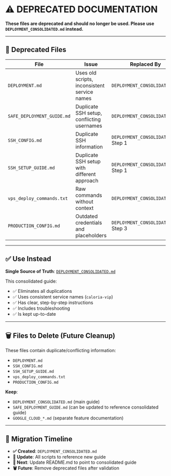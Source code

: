 # ⚠️ DEPRECATED DOCUMENTATION

**These files are deprecated and should no longer be used. Please use `DEPLOYMENT_CONSOLIDATED.md` instead.**

---

## 🚫 **Deprecated Files**

| File | Issue | Replaced By |
|------|-------|------------|
| `DEPLOYMENT.md` | Uses old scripts, inconsistent service names | `DEPLOYMENT_CONSOLIDATED.md` |
| `SAFE_DEPLOYMENT_GUIDE.md` | Duplicate SSH setup, conflicting usernames | `DEPLOYMENT_CONSOLIDATED.md` |
| `SSH_CONFIG.md` | Duplicate SSH information | `DEPLOYMENT_CONSOLIDATED.md` Step 1 |
| `SSH_SETUP_GUIDE.md` | Duplicate SSH setup with different approach | `DEPLOYMENT_CONSOLIDATED.md` Step 1 |
| `vps_deploy_commands.txt` | Raw commands without context | `DEPLOYMENT_CONSOLIDATED.md` |
| `PRODUCTION_CONFIG.md` | Outdated credentials and placeholders | `DEPLOYMENT_CONSOLIDATED.md` Step 3 |

---

## ✅ **Use Instead**

**Single Source of Truth**: [`DEPLOYMENT_CONSOLIDATED.md`](./DEPLOYMENT_CONSOLIDATED.md)

This consolidated guide:
- ✅ Eliminates all duplications
- ✅ Uses consistent service names (`caloria-vip`)
- ✅ Has clear, step-by-step instructions
- ✅ Includes troubleshooting
- ✅ Is kept up-to-date

---

## 🗑️ **Files to Delete (Future Cleanup)**

These files contain duplicate/conflicting information:
- `DEPLOYMENT.md`
- `SSH_CONFIG.md` 
- `SSH_SETUP_GUIDE.md`
- `vps_deploy_commands.txt`
- `PRODUCTION_CONFIG.md`

**Keep**:
- `DEPLOYMENT_CONSOLIDATED.md` (main guide)
- `SAFE_DEPLOYMENT_GUIDE.md` (can be updated to reference consolidated guide)
- `GOOGLE_CLOUD_*.md` (separate feature documentation)

---

## 📅 **Migration Timeline**

- **✅ Created**: `DEPLOYMENT_CONSOLIDATED.md`
- **🔄 Update**: All scripts to reference new guide
- **📝 Next**: Update README.md to point to consolidated guide
- **🗑️ Future**: Remove deprecated files after validation 